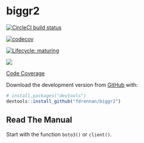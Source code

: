 
<!-- README.md is generated from README.Rmd. Please edit that file -->

# biggr2

<!-- badges: start -->

[![CircleCI build
status](https://circleci.com/gh/fdrennan/biggr2.svg?style=svg)](https://circleci.com/gh/fdrennan/biggr2)

[![codecov](https://codecov.io/gh/fdrennan/biggr2/branch/main/graph/badge.svg?token=bql3Sg35ae)](undefined)

[![Lifecycle:
maturing](https://img.shields.io/badge/lifecycle-maturing-blue.svg)](https://www.tidyverse.org/lifecycle/#maturing)

<!-- badges: end -->

![](https://codecov.io/gh/fdrennan/biggr2/commit/cffdd2c603842d321bcc29b00a78d4e1f732cfa1/graphs/sunburst.svg)

[Code Coverage](https://codecov.io/gh/fdrennan/biggr2)

Download the development version from [GitHub](https://github.com/)
with:

``` r
# install.packages("devtools")
devtools::install_github("fdrennan/biggr2")
```

## Read The Manual

Start with the function `boto3()` or `client()`.
